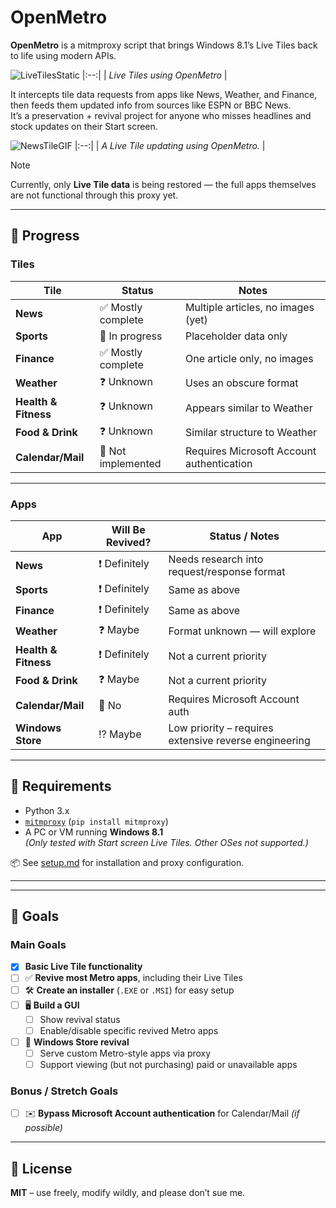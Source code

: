 # OpenMetro

**OpenMetro** is a mitmproxy script that brings Windows 8.1’s Live Tiles back to life using modern APIs.

![LiveTilesStatic](https://github.com/user-attachments/assets/e841257e-49e6-4e9c-ada6-16b71a32fa4c)
|:--:| 
| *Live Tiles using OpenMetro* |

It intercepts tile data requests from apps like News, Weather, and Finance, then feeds them updated info from sources like ESPN or BBC News.  
It’s a preservation + revival project for anyone who misses headlines and stock updates on their Start screen.

![NewsTileGIF](https://github.com/user-attachments/assets/14b3bca8-657a-400b-b1e6-098d86d20c56)
|:--:| 
| *A Live Tile updating using OpenMetro.* |

> [!NOTE]
> Currently, only **Live Tile data** is being restored — the full apps themselves are not functional through this proxy yet.

---

## 🚧 Progress

### Tiles

| Tile                | Status             | Notes                                  |
|---------------------|--------------------|----------------------------------------|
| **News**            | ✅ Mostly complete  | Multiple articles, no images (yet)     |
| **Sports**          | 🔄 In progress      | Placeholder data only                  |
| **Finance**         | ✅ Mostly complete  | One article only, no images            |
| **Weather**         | ❓ Unknown          | Uses an obscure format                 |
| **Health & Fitness**| ❓ Unknown          | Appears similar to Weather             |
| **Food & Drink**    | ❓ Unknown          | Similar structure to Weather           |
| **Calendar/Mail**   | 🚫 Not implemented | Requires Microsoft Account authentication |

---

### Apps

| App                  | Will Be Revived? | Status / Notes                                 |
|----------------------|------------------|------------------------------------------------|
| **News**             | ❗ Definitely     | Needs research into request/response format    |
| **Sports**           | ❗ Definitely     | Same as above                                  |
| **Finance**          | ❗ Definitely     | Same as above                                  |
| **Weather**          | ❓ Maybe          | Format unknown — will explore                  |
| **Health & Fitness** | ❗ Definitely     | Not a current priority                         |
| **Food & Drink**     | ❓ Maybe          | Not a current priority                         |
| **Calendar/Mail**    | 🚫 No            | Requires Microsoft Account auth                |
| **Windows Store**    | ⁉️ Maybe         | Low priority – requires extensive reverse engineering |

---

## 🧰 Requirements

- Python 3.x
- [`mitmproxy`](https://mitmproxy.org) (`pip install mitmproxy`)
- A PC or VM running **Windows 8.1**  
  *(Only tested with Start screen Live Tiles. Other OSes not supported.)*

📦 See [setup.md](./setup.md) for installation and proxy configuration.

---
---

## 🎯 Goals

### Main Goals
- [x] **Basic Live Tile functionality**
- [ ] ✅ **Revive most Metro apps**, including their Live Tiles
- [ ] 🛠️ **Create an installer** (`.EXE` or `.MSI`) for easy setup
- [ ] 🖥️ **Build a GUI**
  - [ ] Show revival status
  - [ ] Enable/disable specific revived Metro apps
- [ ] 🏬 **Windows Store revival**
  - [ ] Serve custom Metro-style apps via proxy
  - [ ] Support viewing (but not purchasing) paid or unavailable apps

### Bonus / Stretch Goals
- [ ] ✉️ **Bypass Microsoft Account authentication** for Calendar/Mail *(if possible)*

---

## 📜 License

**MIT** – use freely, modify wildly, and please don’t sue me.
